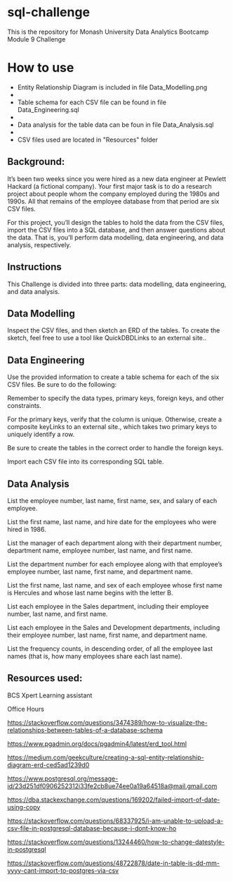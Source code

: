 # sql-challenge
This is the repository for Monash University Data Analytics Bootcamp Module 9 Challenge

# How to use
- Entity Relationship Diagram is included in file Data_Modelling.png
- 
- Table schema for each CSV file can be found in file Data_Engineering.sql
- 
- Data analysis for the table data can be foun in file Data_Analysis.sql
- 
- CSV files used are located in "Resources" folder 

Background:
--------------------------------------------------------------------------------------------------------------------------------
It’s been two weeks since you were hired as a new data engineer at Pewlett Hackard (a fictional company). Your first major task is to do a research project about people whom the company employed during the 1980s and 1990s. All that remains of the employee database from that period are six CSV files.

For this project, you’ll design the tables to hold the data from the CSV files, import the CSV files into a SQL database, and then answer questions about the data. That is, you’ll perform data modelling, data engineering, and data analysis, respectively.

Instructions
--------------------------------------------------------------------------------------------------------------------------------

This Challenge is divided into three parts: data modelling, data engineering, and data analysis.

Data Modelling
--------------------------------------------------------------------------------------------------------------------------------

Inspect the CSV files, and then sketch an ERD of the tables. To create the sketch, feel free to use a tool like QuickDBDLinks to an external site..

Data Engineering
--------------------------------------------------------------------------------------------------------------------------------

Use the provided information to create a table schema for each of the six CSV files. Be sure to do the following:

Remember to specify the data types, primary keys, foreign keys, and other constraints.

For the primary keys, verify that the column is unique. Otherwise, create a composite keyLinks to an external site., which takes two primary keys to uniquely identify a row.

Be sure to create the tables in the correct order to handle the foreign keys.

Import each CSV file into its corresponding SQL table.

Data Analysis
--------------------------------------------------------------------------------------------------------------------------------

List the employee number, last name, first name, sex, and salary of each employee.

List the first name, last name, and hire date for the employees who were hired in 1986.

List the manager of each department along with their department number, department name, employee number, last name, and first name.

List the department number for each employee along with that employee’s employee number, last name, first name, and department name.

List the first name, last name, and sex of each employee whose first name is Hercules and whose last name begins with the letter B.

List each employee in the Sales department, including their employee number, last name, and first name.

List each employee in the Sales and Development departments, including their employee number, last name, first name, and department name.

List the frequency counts, in descending order, of all the employee last names (that is, how many employees share each last name).

Resources used:
--------------------------------------------------------------------------------------------------------------------------------
BCS Xpert Learning assistant 

Office Hours

https://stackoverflow.com/questions/3474389/how-to-visualize-the-relationships-between-tables-of-a-database-schema

https://www.pgadmin.org/docs/pgadmin4/latest/erd_tool.html

https://medium.com/geekculture/creating-a-sql-entity-relationship-diagram-erd-ced5ad1239d0

https://www.postgresql.org/message-id/23d251df0906252312i33fe2cb8ue74ee0a19a64518a@mail.gmail.com

https://dba.stackexchange.com/questions/169202/failed-import-of-date-using-copy

https://stackoverflow.com/questions/68337925/i-am-unable-to-upload-a-csv-file-in-postgresql-database-because-i-dont-know-ho

https://stackoverflow.com/questions/13244460/how-to-change-datestyle-in-postgresql

https://stackoverflow.com/questions/48722878/date-in-table-is-dd-mm-yyyy-cant-import-to-postgres-via-csv
